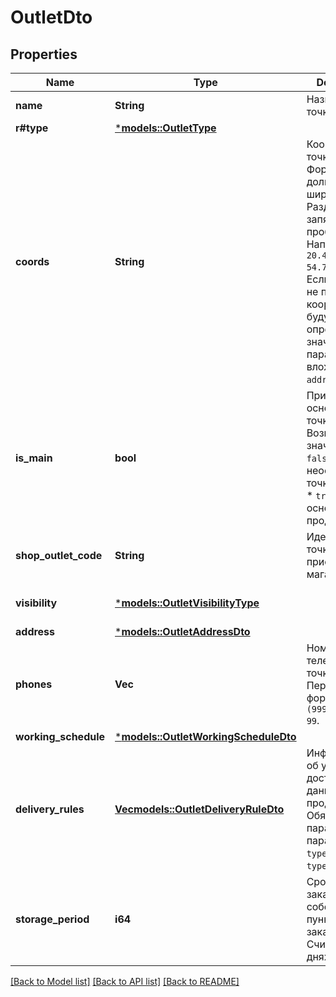 # OutletDto

## Properties
Name | Type | Description | Notes
------------ | ------------- | ------------- | -------------
**name** | **String** | Название точки продаж.  | 
**r#type** | [***models::OutletType**](OutletType.md) |  | 
**coords** | **String** | Координаты точки продаж.  Формат: долгота, широта. Разделители: запятая и / или пробел. Например, `20.4522144, 54.7104264`.  Если параметр не передан, координаты будут определены по значениям параметров, вложенных в `address`.  | [optional] [default to None]
**is_main** | **bool** | Признак основной точки продаж.  Возможные значения:  * `false` — неосновная точка продаж. * `true` — основная точка продаж.  | [optional] [default to None]
**shop_outlet_code** | **String** | Идентификатор точки продаж, присвоенный магазином. | [optional] [default to None]
**visibility** | [***models::OutletVisibilityType**](OutletVisibilityType.md) |  | [optional] [default to None]
**address** | [***models::OutletAddressDto**](OutletAddressDTO.md) |  | 
**phones** | **Vec<String>** | Номера телефонов точки продаж. Передавайте в формате: `+7 (999) 999-99-99`.  | 
**working_schedule** | [***models::OutletWorkingScheduleDto**](OutletWorkingScheduleDTO.md) |  | 
**delivery_rules** | [**Vec<models::OutletDeliveryRuleDto>**](OutletDeliveryRuleDTO.md) | Информация об условиях доставки для данной точки продаж.  Обязательный параметр, если параметр `type=DEPOT` или `type=MIXED`.  | [optional] [default to None]
**storage_period** | **i64** | Срок хранения заказа в собственном пункте выдачи заказов. Считается в днях. | [optional] [default to None]

[[Back to Model list]](../README.md#documentation-for-models) [[Back to API list]](../README.md#documentation-for-api-endpoints) [[Back to README]](../README.md)


